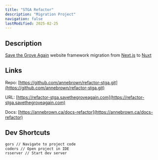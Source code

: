 ```yaml
---
title: "STGA Refactor"
description: "Migration Project"
navigation: false
lastModified: 2025-02-25
---
```


## Description

[Save the Grove Again](https://savethegroveagain.com) website framework migration from [Next.js](https://nextjs.org/) to [Nuxt](https://nuxt.com/)

## Links

Repo: [https://github.com/annebrown/refactor-stga.git](https://github.com/annebrown/refactor-stga.git)

URL: [https://refactor-stga.savethegroveagain.com](https://refactor-stga.savethegroveagain.com)

Docs: [https://annebrown.ca/docs-refactor](https://annebrown.ca/docs-refactor)

## Dev Shortcuts

```bash
gors // Navigate to project code
coders // Open project in IDE
rsserver // Start dev server
```
